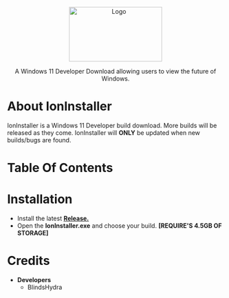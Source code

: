 <p align="center">
	<img align="center" src="https://cdn.discordapp.com/attachments/841205083605041193/854958798930313238/1281.jpg" alt="Logo" width="216" height="127">
</p>
<p align="center">A Windows 11 Developer Download allowing users to view the future of Windows.</p>
<p align="center">

# About IonInstaller
IonInstaller is a Windows 11 Developer build download. More builds will be released as they come. IonInstaller will **ONLY** be updated when new builds/bugs are found.
	
# Table Of Contents
	
# Installation
* Install the latest [**Release.**](https://github.com/BlindsHydra/IonInstaller/releases/tag/1.0)
* Open the **IonInstaller.exe** and choose your build. **[REQUIRE'S 4.5GB OF STORAGE]**
# Credits
* **Developers**
	* BlindsHydra
